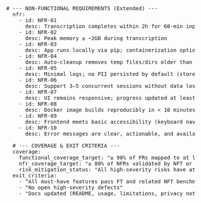 <pre>
# --- NON-FUNCTIONAL REQUIREMENTS (Extended) ---
  nfr:
    - id: NFR-01
      desc: Transcription completes within 2h for 60-min input on CPU (Whisper small)
    - id: NFR-02
      desc: Peak memory ≤ ~2GB during transcription
    - id: NFR-03
      desc: App runs locally via pip; containerization optional
    - id: NFR-04
      desc: Auto-cleanup removes temp files/dirs older than 1h
    - id: NFR-05
      desc: Minimal logs; no PII persisted by default (store=false)
    - id: NFR-06
      desc: Support 3–5 concurrent sessions without data loss (graceful slowdown allowed)
    - id: NFR-07
      desc: UI remains responsive; progress updated at least every 10s during long jobs
    - id: NFR-08
      desc: Docker image builds reproducibly in < 10 minutes (if used)
    - id: NFR-09
      desc: Frontend meets basic accessibility (keyboard navigation, labels, contrast)
    - id: NFR-10
      desc: Error messages are clear, actionable, and available in EN/PT-BR

  # --- COVERAGE & EXIT CRITERIA ---
  coverage:
    functional_coverage_target: "≥ 90% of FRs mapped to at least 1 passing FT"
    nfr_coverage_target: "≥ 80% of NFRs validated by NFT or inspection"
    risk_mitigation_status: "All high-severity risks have at least one active mitigation"
  exit_criteria:
    - "All must-have features pass FT and related NFT benchmarks"
    - "No open high-severity defects"
    - "Docs updated (README, usage, limitations, privacy note)"
</pre>